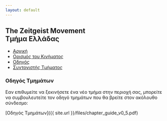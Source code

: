 ```yaml
---
layout: default
---
```


## The Zeitgeist Movement <br/> Τμήμα Ελλάδας

<ul class="menu">
<li><a href="/">Αρχική</a></li>
<li><a href="/tzmdefined">Ορισμός του Κινήματος</a></li>
<li><a href="/guide" class="active">Οδηγός</a></li>
<li><a href="/coordinator">Συντονιστής Τμήματος</a></li>
</ul>

### Οδηγός Τμημάτων

Εαν επιθυμείτε να ξεκινήσετε ένα νέο τμήμα στην περιοχή σας, μπορείτε να συμβουλευτείτε 
τον οδηγό τμημάτων που θα βρείτε στον ακόλουθο σύνδεσμο:

[Οδηγός Τμημάτων]({{ site.url }}/files/chapter_guide_v0_5.pdf)

